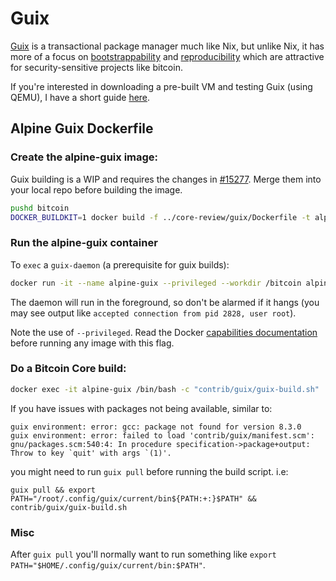 # Guix

[Guix](https://www.gnu.org/software/guix/) is a transactional package manager much like Nix, but unlike Nix, it has more of a focus on [bootstrappability](https://www.gnu.org/software/guix/manual/en/html_node/Bootstrapping.html) and [reproducibility](https://www.gnu.org/software/guix/blog/tags/reproducible-builds/) which are attractive for security-sensitive projects like bitcoin.

If you're interested in downloading a pre-built VM and testing Guix (using QEMU), I have a short guide [here](vm-intro.md).

## Alpine Guix Dockerfile

### Create the alpine-guix image:

Guix building is a WIP and requires the changes in [#15277](https://github.com/bitcoin/bitcoin/pull/15277). Merge them into your local repo before building the image.

```bash
pushd bitcoin
DOCKER_BUILDKIT=1 docker build -f ../core-review/guix/Dockerfile -t alpine-guix .
```

### Run the alpine-guix container

To `exec` a `guix-daemon` (a prerequisite for guix builds):

```bash
docker run -it --name alpine-guix --privileged --workdir /bitcoin alpine-guix
```

The daemon will run in the foreground, so don't be alarmed if it hangs (you may see output like `accepted connection from pid 2828, user root`).

Note the use of `--privileged`. Read the Docker [capabilities documentation](https://docs.docker.com/engine/reference/run/#runtime-privilege-and-linux-capabilities) before running any image with this flag.

### Do a Bitcoin Core build:

```bash
docker exec -it alpine-guix /bin/bash -c "contrib/guix/guix-build.sh"
```

If you have issues with packages not being available, similar to:

```shell
guix environment: error: gcc: package not found for version 8.3.0
guix environment: error: failed to load 'contrib/guix/manifest.scm':
gnu/packages.scm:540:4: In procedure specification->package+output:
Throw to key `quit' with args `(1)'.
```

you might need to run `guix pull` before running the build script. i.e:

```shell
guix pull && export PATH="/root/.config/guix/current/bin${PATH:+:}$PATH" && contrib/guix/guix-build.sh
```

### Misc

After `guix pull` you'll normally want to run something like `export PATH="$HOME/.config/guix/current/bin:$PATH"`.
